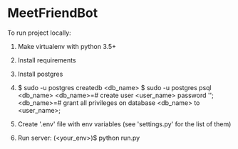 # MeetFriendBot

To run project locally:

1) Make virtualenv with python 3.5+

2) Install requirements

3) Install postgres

4) $ sudo -u postgres createdb <db_name>
   $ sudo -u postgres psql <db_name>
       <db_name>=# create user <user_name> password '<password>';
       <db_name>=# grant all privileges on database <db_name> to <user_name>;

5) Create '.env' file with env variables (see 'settings.py' for the list of them)

6) Run server:
    (<your_env>)$ python run.py
